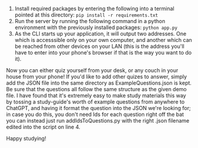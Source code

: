1. Install required packages by entering the following into a terminal pointed at this directory:
`pip install -r requirements.txt`
2. Run the server by running the following command in a python environment with the previously installed packages:
`python app.py`
3. As the CLI starts up your application, it will output two addresses. One which is accesssible only on your own computer, and another which can be reached from other devices on your LAN (this is the address you'll have to enter into your phone's browser if that is the way you want to do it).

Now you can either quiz yourself from your desk, or any couch in your house from your phone! If you'd like to add other quizes to answer, simply add the JSON file into the same directory as ExampleQuestions.json is kept. Be sure that the questions all follow the same structure as the given demo file. 
I have found that it's extremely easy to make study materials this way by tossing a study-guide's worth of example questions from anywhere to ChatGPT, and having it format the question into the JSON we're looking for; in case you do this, you don't need Ids for each question right off the bat you can instead just run addIdsToQuestions.py with the right .json filename edited into the script on line 4.

Happy studying!